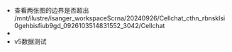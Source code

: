 - 查看两张图的边界是否超出 /mnt/ilustre/isanger_workspaceScrna/20240926/Cellchat_cthn_rbnsklsi0gehbisfiub9gd_0926103514831552_3042/Cellchat
-
- v5数据测试